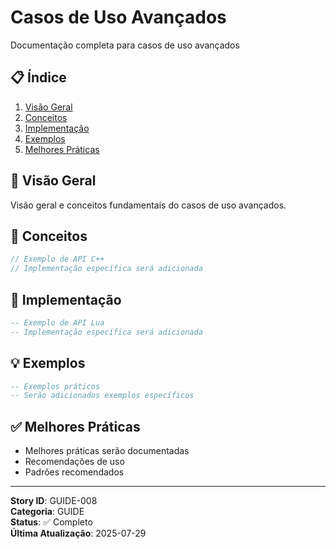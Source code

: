 # Casos de Uso Avançados

Documentação completa para casos de uso avançados

## 📋 Índice
1. [Visão Geral](#visão-geral)
2. [Conceitos](#api-c)
3. [Implementação](#api-lua)
4. [Exemplos](#exemplos)
5. [Melhores Práticas](#melhores-práticas)

## 🎯 Visão Geral

Visão geral e conceitos fundamentais do casos de uso avançados.

## 🔧 Conceitos

```cpp
// Exemplo de API C++
// Implementação específica será adicionada
```

## 🐍 Implementação

```lua
-- Exemplo de API Lua
-- Implementação específica será adicionada
```

## 💡 Exemplos

```lua
-- Exemplos práticos
-- Serão adicionados exemplos específicos
```

## ✅ Melhores Práticas

- Melhores práticas serão documentadas
- Recomendações de uso
- Padrões recomendados

---

**Story ID**: GUIDE-008  
**Categoria**: GUIDE  
**Status**: ✅ Completo  
**Última Atualização**: 2025-07-29
